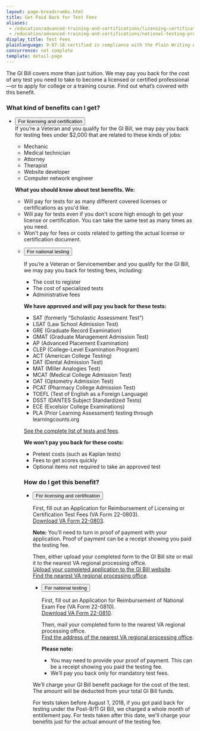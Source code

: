 ```yaml
---
layout: page-breadcrumbs.html
title: Get Paid Back for Test Fees
aliases:
 - /education/advanced-training-and-certifications/licensing-certification/
 - /education/advanced-training-and-certifications/national-testing-program/
display_title: Test Fees
plainlanguage: 9-07-18 certified in compliance with the Plain Writing Act
concurrence: not complete
template: detail-page 
--- 
```


The GI Bill covers more than just tuition. We may pay you back for the cost of any test you need to take to become a licensed or certified professional—or to apply for college or a training course. Find out what’s covered with this benefit.


<span id="ways-to-file"></span>

### What kind of benefits can I get?

<div class="usa-accordion">
<ul class="usa-unstyled-list">
<li>
<button class="usa-button-unstyled usa-accordion-button" aria-controls="licensing-certification-kinds-of-benefits">For licensing and certification</button>
  
<div id="licensing-certification-kinds-of-benefits" class="usa-accordion-content">
If you’re a Veteran and you qualify for the GI Bill, we may pay you back for testing fees under $2,000 that are related to these kinds of jobs:

- Mechanic
- Medical technician
- Attorney
- Therapist
- Website developer
- Computer network engineer<br>

**What you should know about test benefits. We:**
- Will pay for tests for as many different covered licenses or certifications as you'd like.
- Will pay for tests even if you don't score high enough to get your license or certification. You can take the same test as many times as you need.
- Won't pay for fees or costs related to getting the actual license or certification document.
</div>
</li>

<div class="usa-accordion">
<ul class="usa-unstyled-list">
<li>
<button class="usa-button-unstyled usa-accordion-button" aria-controls="national-testing-kinds-of-benefits">For national testing</button>
  
<div id="national-testing-kinds-of-benefits" class="usa-accordion-content">
  
If you’re a Veteran or Servicemember and you qualify for the GI Bill, we may pay you back for testing fees, including:

- The cost to register
- The cost of specialized tests
- Administrative fees <br>

**We have approved and will pay you back for these tests:**
- SAT (formerly “Scholastic Assessment Test”)
- LSAT (Law School Admission Test)
- GRE (Graduate Record Examination)
- GMAT (Graduate Management Admission Test)
- AP (Advanced Placement Examination)
- CLEP (College-Level Examination Program)
- ACT (American College Testing)
- DAT (Dental Admission Test)
- MAT (Miller Analogies Test)
- MCAT (Medical College Admission Test)
- OAT (Optometry Admission Test)
- PCAT (Pharmacy College Admission Test)
- TOEFL (Test of English as a Foreign Language)
- DSST (DANTES Subject Standardized Tests)
- ECE (Excelsior College Examinations)
- PLA (Prior Learning Assessment) testing through learningcounts.org

[See the complete list of tests and fees](https://inquiry.vba.va.gov/weamspub/buildSearchNE.do).

**We won’t pay you back for these costs:**
- Pretest costs (such as Kaplan tests)
- Fees to get scores quickly
- Optional items not required to take an approved test
</div>
</li>

### How do I get this benefit?

<div class="usa-accordion">
<ul class="usa-unstyled-list">
<li>
<button class="usa-button-unstyled usa-accordion-button" aria-controls="licensing-certification-get-benefits">For licensing and certification</button>
  
<div id="licensing-certification-get-benefits" class="usa-accordion-content">  
  
First, fill out an Application for Reimbursement of Licensing or Certification Test Fees (VA Form 22-0803). <br>
[Download VA Form 22-0803](https://www.vba.va.gov/pubs/forms/VBA-22-0803-ARE.pdf). 

**Note:** You’ll need to turn in proof of payment with your application. Proof of payment can be a receipt showing you paid the testing fee.

Then, either upload your completed form to the GI Bill site or mail it to the nearest VA regional processing office. <br>
[Upload your completed application to the GI Bill website](https://gibill.custhelp.va.gov/app/utils/login_form/).<br>
[Find the nearest VA regional processing office](https://www.benefits.va.gov/gibill/regional_processing.asp).
</div>
</li>


<div class="usa-accordion">
<ul class="usa-unstyled-list">
<li>
<button class="usa-button-unstyled usa-accordion-button" aria-controls="national-testing-get-benefits">For national testing</button>

<div id="national-testing-get-benefits" class="usa-accordion-content">

First, fill out an Application for Reimbursement of National Exam Fee (VA Form 22-0810). <br>
[Download VA Form 22-0810](https://www.vba.va.gov/pubs/forms/VBA-22-0810-ARE.pdf).

Then, mail your completed form to the nearest VA regional processing office. <br>
[Find the address of the nearest VA regional processing office](https://www.benefits.va.gov/gibill/regional_processing.asp).


**Please note:**
- You may need to provide your proof of payment. This can be a receipt showing you paid the testing fee.
- We’ll pay you back only for mandatory test fees.

</div>
</li>
</ul>
</div>




We’ll charge your GI Bill benefit package for the cost of the test. The amount will be deducted from your total GI Bill funds.

For tests taken before August 1, 2018, if you got paid back for testing under the Post-9/11 GI Bill, we charged a whole month of entitlement pay. For tests taken after this date, we'll charge your benefits just for the actual amount of the testing fee.


<script type="text/javascript" src="/js/vendor/uswds.min.js"></script>
